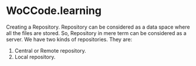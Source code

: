 # WoCCode.learning
Creating a Repository.
Repository can be considered as a data space where all the files are stored. So, Repository in mere term can be considered as a server.
We have two kinds of repositories. They are:
1. Central or Remote repository.
2. Local repository.
